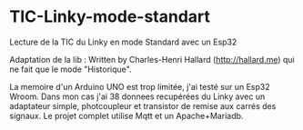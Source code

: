 # TIC-Linky-mode-standart
Lecture de la TIC du Linky en mode Standard avec un Esp32

Adaptation de la lib :
Written by Charles-Henri Hallard (http://hallard.me)
qui ne fait que le mode "Historique".

La memoire d'un Arduino UNO est trop limitée, j'ai testé sur un Esp32 Wroom. 
Dans mon cas j'ai 38 donnees recupérées du Linky avec un adaptateur simple, photcoupleur et transistor de remise aux carrés des signaux.
Le projet complet utilise Mqtt et un Apache+Mariadb. 
